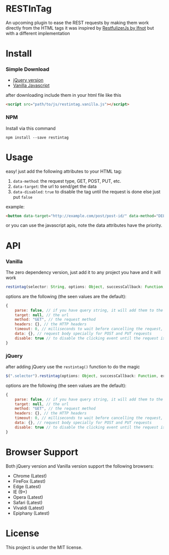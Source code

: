# RESTInTag
An upcoming plugin to ease the REST requests by making them work directly from the HTML tags
it was inspired by [RestfulizerJs by Ifnot](https://github.com/Ifnot/RestfulizerJs) but with a different implementation

# Install

### Simple Download

 - [jQuery version](https://raw.githubusercontent.com/KhaledElAnsari/RESTInTag/master/src/restintag.jquery.js)
 - [Vanilla Javascript](https://raw.githubusercontent.com/KhaledElAnsari/RESTInTag/master/src/restintag.vanilla.js)

 after downloading include them in your html file like this

 ```html
<script src="path/to/js/restintag.vanilla.js"></script>
 ```

### NPM
Install via this command
```
npm install --save restintag
```

# Usage
easy! just add the following attributes to your HTML tag:

1. `data-method`: the request type, GET, POST, PUT, etc.
2. `data-target`: the url to send/get the data
3. `data-disabled`: `true` to disable the tag until the request is done else just put `false`

example:

```html
<button data-target="http://example.com/post/post-id/" data-method="DELETE" data-disabled="true">Delete Article</button>
```

or you can use the javascript apis, note the data attributes have the priority.

# API

### Vanilla
The zero dependency version, just add it to any project you have and it will work

```javascript
restintag(selector: String, options: Object, successCallback: Function, errorCallback: Function): void
```

options are the following (the seen values are the default):
```javascript
{
    parse: false, // if you have query string, it will add them to the request body
    target: null, // the url
    method: "GET", // the request method
    headers: {}, // the HTTP headers
    timeout: 0, // milliseconds to wait before cancelling the request, 0 means no timeout 
    data: {}, // request body specially for POST and PUT requests
    disable: true // to disable the clicking event until the request is finished
}
```

### jQuery
after adding jQuery use the `restintag()` function to do the magic

```javascript
$(".selector").restintag(options: Object, successCallback: Function, errorCallback: Function): jQuery
```
options are the following (the seen values are the default):
```javascript
{
    parse: false, // if you have query string, it will add them to the request body
    target: null, // the url
    method: "GET", // the request method
    headers: {}, // the HTTP headers
    timeout: 0, // milliseconds to wait before cancelling the request, 0 means no timeout 
    data: {}, // request body specially for POST and PUT requests
    disable: true // to disable the clicking event until the request is finished
}
```

# Browser Support

Both jQuery version and Vanilla version support the following browsers:

- Chrome (Latest)
- FireFox (Latest)
- Edge (Latest)
- IE (9+)
- Opera (Latest)
- Safari (Latest)
- Vivaldi (Latest)
- Epiphany (Latest)

# License

This project is under the MIT license.

